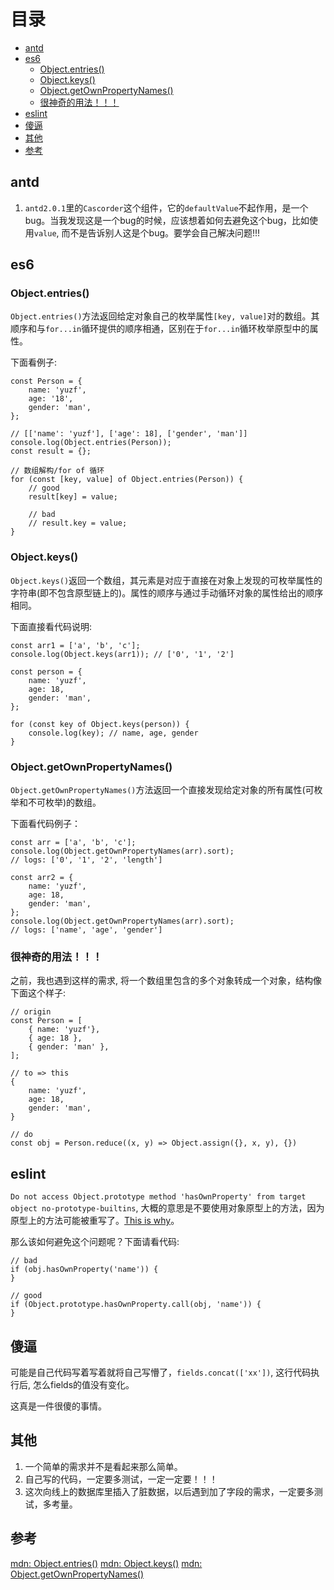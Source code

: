 # 目录

* [antd](#antd)
* [es6](#es6)
    * [Object.entries()](#objectentries)
    * [Object.keys()](#objectkeys)
    * [Object.getOwnPropertyNames()](#objectgetownpropertynames)
    * [很神奇的用法！！！](#很神奇的用法)
* [eslint](#eslint)
* [傻逼](#傻逼)
* [其他](#其他)
* [参考](#参考)

## antd

1. `antd2.0.1`里的`Cascorder`这个组件，它的`defaultValue`不起作用，是一个bug。当我发现这是一个bug的时候，应该想着如何去避免这个bug，比如使用`value`, 而不是告诉别人这是个bug。要学会自己解决问题!!!

## es6

### Object.entries()

`Object.entries()`方法返回给定对象自己的枚举属性`[key, value]`对的数组。其顺序和与`for...in`循环提供的顺序相通，区别在于`for...in`循环枚举原型中的属性。

下面看例子:

```
const Person = {
    name: 'yuzf',
    age: '18',
    gender: 'man',
};

// [['name': 'yuzf'], ['age': 18], ['gender', 'man']]
console.log(Object.entries(Person));
const result = {};

// 数组解构/for of 循环
for (const [key, value] of Object.entries(Person)) {
    // good
    result[key] = value; 

    // bad
    // result.key = value;
}
```

### Object.keys()

`Object.keys()`返回一个数组，其元素是对应于直接在对象上发现的可枚举属性的字符串(即不包含原型链上的)。属性的顺序与通过手动循环对象的属性给出的顺序相同。

下面直接看代码说明:

```
const arr1 = ['a', 'b', 'c'];
console.log(Object.keys(arr1)); // ['0', '1', '2']

const person = {
    name: 'yuzf',
    age: 18,
    gender: 'man',
};

for (const key of Object.keys(person)) {
    console.log(key); // name, age, gender
}
```

### Object.getOwnPropertyNames()

`Object.getOwnPropertyNames()`方法返回一个直接发现给定对象的所有属性(可枚举和不可枚举)的数组。

下面看代码例子：

```
const arr = ['a', 'b', 'c'];
console.log(Object.getOwnPropertyNames(arr).sort);
// logs: ['0', '1', '2', 'length']

const arr2 = {
    name: 'yuzf',
    age: 18,
    gender: 'man',
};
console.log(Object.getOwnPropertyNames(arr).sort);
// logs: ['name', 'age', 'gender']
```

### 很神奇的用法！！！

之前，我也遇到这样的需求, 将一个数组里包含的多个对象转成一个对象，结构像下面这个样子:

```
// origin
const Person = [
    { name: 'yuzf'},
    { age: 18 },
    { gender: 'man' },
];

// to => this
{
    name: 'yuzf',
    age: 18,
    gender: 'man',
}

// do
const obj = Person.reduce((x, y) => Object.assign({}, x, y), {}) 
```

## eslint

`Do not access Object.prototype method 'hasOwnProperty' from target object no-prototype-builtins`, 大概的意思是不要使用对象原型上的方法，因为原型上的方法可能被重写了。[This is why](https://stackoverflow.com/questions/12017693/why-use-object-prototype-hasownproperty-callmyobj-prop-instead-of-myobj-hasow)。

那么该如何避免这个问题呢？下面请看代码:

```
// bad
if (obj.hasOwnProperty('name')) {
}

// good
if (Object.prototype.hasOwnProperty.call(obj, 'name')) {
}
```

## 傻逼

可能是自己代码写着写着就将自己写懵了，`fields.concat(['xx'])`, 这行代码执行后, 怎么fields的值没有变化。

这真是一件很傻的事情。

## 其他

1. 一个简单的需求并不是看起来那么简单。
2. 自己写的代码，一定要多测试，一定一定要！！！
3. 这次向线上的数据库里插入了脏数据，以后遇到加了字段的需求，一定要多测试，多考量。

## 参考

[mdn: Object.entries()](https://developer.mozilla.org/en-US/docs/Web/JavaScript/Reference/Global_Objects/Object/entries)
[mdn: Object.keys()](https://developer.mozilla.org/en-US/docs/Web/JavaScript/Reference/Global_Objects/Object/keys)
[mdn: Object.getOwnPropertyNames()](https://developer.mozilla.org/en-US/docs/Web/JavaScript/Reference/Global_Objects/Object/getOwnPropertyNames)
